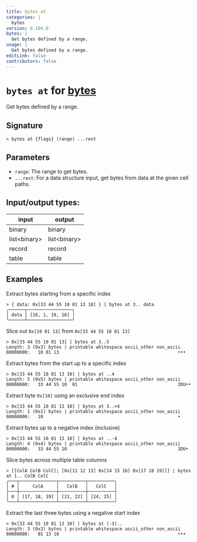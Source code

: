 ```yaml
---
title: bytes at
categories: |
  bytes
version: 0.104.0
bytes: |
  Get bytes defined by a range.
usage: |
  Get bytes defined by a range.
editLink: false
contributors: false
---
```

<!-- This file is automatically generated. Please edit the command in https://github.com/nushell/nushell instead. -->

# `bytes at` for [bytes](/commands/categories/bytes.md)

<div class='command-title'>Get bytes defined by a range.</div>

## Signature

```> bytes at {flags} (range) ...rest```

## Parameters

 -  `range`: The range to get bytes.
 -  `...rest`: For a data structure input, get bytes from data at the given cell paths.


## Input/output types:

| input        | output       |
| ------------ | ------------ |
| binary       | binary       |
| list\<binary\> | list\<binary\> |
| record       | record       |
| table        | table        |
## Examples

Extract bytes starting from a specific index
```nu
> { data: 0x[33 44 55 10 01 13 10] } | bytes at 3.. data
╭──────┬─────────────────╮
│ data │ [16, 1, 19, 16] │
╰──────┴─────────────────╯
```

Slice out `0x[10 01 13]` from `0x[33 44 55 10 01 13]`
```nu
> 0x[33 44 55 10 01 13] | bytes at 3..5
Length: 3 (0x3) bytes | printable whitespace ascii_other non_ascii
00000000:   10 01 13                                             •••

```

Extract bytes from the start up to a specific index
```nu
> 0x[33 44 55 10 01 13 10] | bytes at ..4
Length: 5 (0x5) bytes | printable whitespace ascii_other non_ascii
00000000:   33 44 55 10  01                                      3DU••

```

Extract byte `0x[10]` using an exclusive end index
```nu
> 0x[33 44 55 10 01 13 10] | bytes at 3..<4
Length: 1 (0x1) bytes | printable whitespace ascii_other non_ascii
00000000:   10                                                   •

```

Extract bytes up to a negative index (inclusive)
```nu
> 0x[33 44 55 10 01 13 10] | bytes at ..-4
Length: 4 (0x4) bytes | printable whitespace ascii_other non_ascii
00000000:   33 44 55 10                                          3DU•

```

Slice bytes across multiple table columns
```nu
> [[ColA ColB ColC]; [0x[11 12 13] 0x[14 15 16] 0x[17 18 19]]] | bytes at 1.. ColB ColC
╭───┬──────────────┬──────────┬──────────╮
│ # │     ColA     │   ColB   │   ColC   │
├───┼──────────────┼──────────┼──────────┤
│ 0 │ [17, 18, 19] │ [21, 22] │ [24, 25] │
╰───┴──────────────┴──────────┴──────────╯

```

Extract the last three bytes using a negative start index
```nu
> 0x[33 44 55 10 01 13 10] | bytes at (-3)..
Length: 3 (0x3) bytes | printable whitespace ascii_other non_ascii
00000000:   01 13 10                                             •••

```

